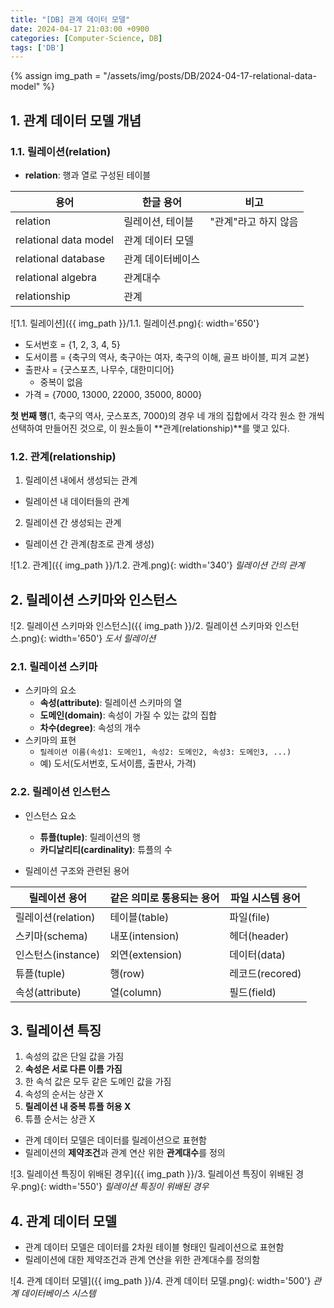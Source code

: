 ```yaml
---
title: "[DB] 관계 데이터 모델"
date: 2024-04-17 21:03:00 +0900
categories: [Computer-Science, DB]
tags: ['DB']
---
```

{% assign img_path = "/assets/img/posts/DB/2024-04-17-relational-data-model" %}



## 1. 관계 데이터 모델 개념

### 1.1. 릴레이션(relation)

- **relation**: 행과 열로 구성된 테이블

| 용어                  | 한글 용어         | 비고                 |
| --------------------- | ----------------- | -------------------- |
| relation              | 릴레이션, 테이블  | "관계"라고 하지 않음 |
| relational data model | 관계 데이터 모델  |                      |
| relational database   | 관계 데이터베이스 |                      |
| relational algebra    | 관계대수          |                      |
| relationship          | 관계              |                      |

![1.1. 릴레이션]({{ img_path }}/1.1. 릴레이션.png){: width='650'}

- 도서번호 	= {1, 2, 3, 4, 5}
- 도서이름 	= {축구의 역사, 축구아는 여자, 축구의 이해, 골프 바이블, 피겨 교본}
- 출판사 	= {굿스포츠, 나무수, 대한미디어}
  - 중복이 없음
- 가격 		= {7000, 13000, 22000, 35000, 8000}

**첫 번째 행**(1, 축구의 역사, 굿스포츠, 7000)의 경우 네 개의 집합에서 각각 원소 한 개씩 선택하여 만들어진 것으로, 이 원소들이 **관계(relationship)**를 맺고 있다.

### 1.2. 관계(relationship)

1. 릴레이션 내에서 생성되는 관계
  - 릴레이션 내 데이터들의 관계
2. 릴레이션 간 생성되는 관계
  - 릴레이션 간 관계(참조로 관계 생성)

![1.2. 관계]({{ img_path }}/1.2. 관계.png){: width='340'}
_릴레이션 간의 관계_



## 2. 릴레이션 스키마와 인스턴스

![2. 릴레이션 스키마와 인스턴스]({{ img_path }}/2. 릴레이션 스키마와 인스턴스.png){: width='650'}
_도서 릴레이션_

### 2.1. 릴레이션 스키마

- 스키마의 요소
  - **속성(attribute)**: 릴레이션 스키마의 열
  - **도메인(domain)**: 속성이 가질 수 있는 값의 집합
  - **차수(degree)**: 속성의 개수
- 스키마의 표현
  - `릴레이션 이름(속성1: 도메인1, 속성2: 도메인2, 속성3: 도메인3, ...)`
  - 예) 도서(도서번호, 도서이름, 출판사, 가격)

### 2.2. 릴레이션 인스턴스

- 인스턴스 요소
  - **튜플(tuple)**: 릴레이션의 행
  - **카디날리티(cardinality)**: 튜플의 수

- 릴레이션 구조와 관련된 용어

| 릴레이션 용어      | 같은 의미로 통용되는 용어 | 파일 시스템 용어 |
| ------------------ | ------------------------- | ---------------- |
| 릴레이션(relation) | 테이블(table)             | 파일(file)       |
| 스키마(schema)     | 내포(intension)           | 헤더(header)     |
| 인스턴스(instance) | 외연(extension)           | 데이터(data)     |
| 튜플(tuple)        | 행(row)                   | 레코드(recored)  |
| 속성(attribute)    | 열(column)                | 필드(field)      |



## 3. 릴레이션 특징

1. 속성의 값은 단일 값을 가짐
2. **속성은 서로 다른 이름 가짐**
3. 한 속석 값은 모두 같은 도메인 값을 가짐
4. 속성의 순서는 상관 X
5. **릴레이션 내 중복 튜플 허용 X**
6. 튜플 순서는 상관 X
  - 관계 데이터 모델은 데이터를 릴레이션으로 표현함
  - 릴레이션의 **제약조건**과 관계 연산 위한 **관계대수**를 정의

![3. 릴레이션 특징이 위배된 경우]({{ img_path }}/3. 릴레이션 특징이 위배된 경우.png){: width='550'}
_릴레이션 특징이 위배된 경우_



## 4. 관계 데이터 모델

- 관계 데이터 모델은 데이터를 2차원 테이블 형태인 릴레이션으로 표현함
- 릴레이션에 대한 제약조건과 관계 연산을 위한 관계대수를 정의함

![4. 관계 데이터 모델]({{ img_path }}/4. 관계 데이터 모델.png){: width='500'}
_관계 데이터베이스 시스템_
